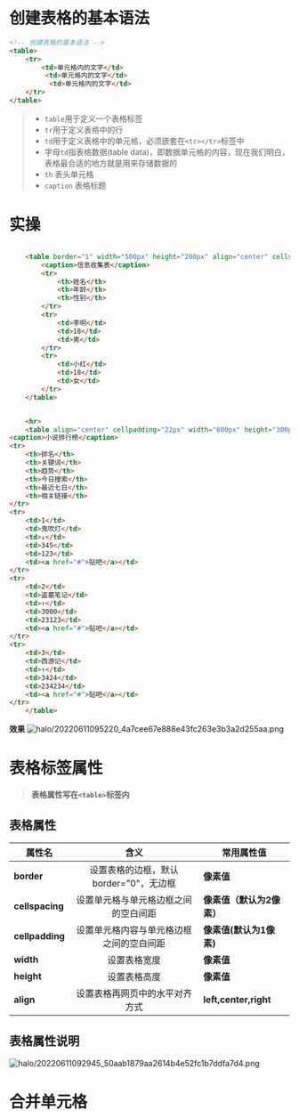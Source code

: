 # 创建表格的基本语法
```html
<!-- 创建表格的基本语法 -->
<table>
    <tr>
        <td>单元格内的文字</td>
         <td>单元格内的文字</td>
          <td>单元格内的文字</td>
    </tr>
</table>
```
> - `table`用于定义一个表格标签
> - `tr`用于定义表格中的行
> - `td`用于定义表格中的单元格，必须嵌套在`<tr></tr>`标签中
> - 字母`td`指表格数据(table data)，即数据单元格的内容，现在我们明白，表格最合适的地方就是用来存储数据的
> - `th` 表头单元格
> - `caption` 表格标题

# 实操
```html

    <table border="1" width="500px" height="200px" align="center" cellspacing="5px"> 
        <caption>信息收集表</caption>
        <tr>
            <th>姓名</th>
            <th>年龄</th>
            <th>性别</th>
        </tr>
        <tr>
            <td>李明</td>
            <td>18</td>
            <td>男</td>
        </tr>
        <tr>
            <td>小红</td>
            <td>18</td>
            <td>女</td>
        </tr>
    </table>


    <hr>
    <table align="center" cellpadding="22px" width="600px" height="300px" border="1px" cellspacing="0px">
<caption>小说排行榜</caption>
<tr>
    <th>排名</th>
    <th>关键词</th>
    <th>趋势</th>
    <th>今日搜索</th>
    <th>最近七日</th>
    <th>相关链接</th>
</tr>
<tr>
    <td>1</td>
    <td>鬼吹灯</td>
    <td>↓</td>
    <td>345</td>
    <td>123</td>
    <td><a href="#">贴吧</a></td>
</tr>
<tr>
    <td>2</td>
    <td>盗墓笔记</td>
    <td>↑</td>
    <td>3000</td>
    <td>23123</td>
    <td><a href="#">贴吧</a></td>
</tr>
<tr>
    <td>3</td>
    <td>西游记</td>
    <td>↑</td>
    <td>3424</td>
    <td>234234</td>
    <td><a href="#">贴吧</a></td>
</tr>
    </table>
```
**效果**
![halo/20220611095220_4a7cee67e888e43fc263e3b3a2d255aa.png](https://halo-1257218791.cos.ap-beijing.myqcloud.com/halo/20220611095220_4a7cee67e888e43fc263e3b3a2d255aa.png)
# 表格标签属性
> **表格属性写在`<table>`标签内**

## 表格属性
| 属性名          |                   含义                   | 常用属性值                |
| --------------- | :--------------------------------------: | ------------------------- |
| **border**      |  设置表格的边框，默认border="0"，无边框  | **像素值**                |
| **cellspacing** |   设置单元格与单元格边框之间的空白间距   | **像素值（默认为2像素）** |
| **cellpadding** | 设置单元格内容与单元格边框之间的空白间距 | **像素值(默认为1像素)**   |
| **width**       |               设置表格宽度               | **像素值**                |
| **height**      |               设置表格高度               | **像素值**                |
| **align**       |      设置表格再网页中的水平对齐方式      | **left,center,right**     |

## 表格属性说明
![halo/20220611092945_50aab1879aa2614b4e52fc1b7ddfa7d4.png](https://halo-1257218791.cos.ap-beijing.myqcloud.com/halo/20220611092945_50aab1879aa2614b4e52fc1b7ddfa7d4.png)

# 合并单元格
